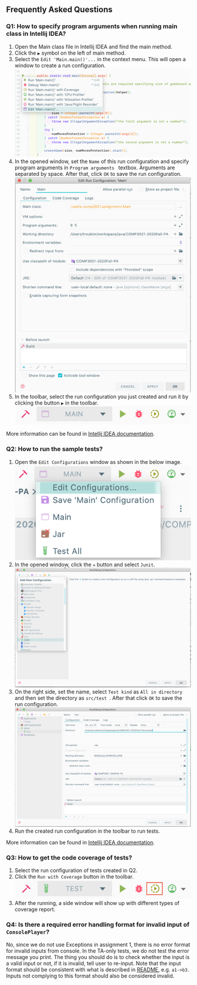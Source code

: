 ## Frequently Asked Questions

### Q1: How to specify program arguments when running main class in Intellij IDEA?

1. Open the Main class file in Intellij IDEA and find the main method.
2. Click the `▶` symbol on the left of main method. 
3. Select the `Edit 'Main.main()'...` in the context menu. This will open a window to create a run configuration.
![Q1-1](artifacts/img/Q1-1.png)
4. In the opened window, set the `Name` of this run configuration and specify program arguments in `Program arguments
` textbox. Arguments are separated by space. After that, click `OK` to save the run configuration.
![Q1-2](artifacts/img/Q1-2.png)
5. In the toolbar, select the run configuration you just created and run it by clicking the button `▶` in the toolbar.
![Q1-3](artifacts/img/Q1-3.png)

More information can be found in [Intellij IDEA documentation](https://www.jetbrains.com/help/idea/run-debug-configuration-application.html). 

### Q2: How to run the sample tests?

1. Open the `Edit Configurations` window as shown in the below image.
![Q2-1](artifacts/img/Q2-1.png)
2. In the opened window, click the `✛` button and select `Junit`.
![Q2-2](artifacts/img/Q2-2.png)
3. On the right side, set the name, select `Test kind` as `All in directory` and then set the directory as `src/test
`. After that click `OK` to save the run configuration.
![Q2-3](artifacts/img/Q2-3.png)
4. Run the created run configuration in the toolbar to run tests. 

More information can be found in [Intellij IDEA documentation](https://www.jetbrains.com/help/idea/run-debug-configuration-application.html). 

### Q3: How to get the code coverage of tests?

1. Select the run configuration of tests created in Q2. 
2. Click the `Run with Coverage` button in the toolbar.
![Q3-1](artifacts/img/Q3-1.png)
3. After the running, a side window will show up with different types of coverage report. 

### Q4: Is there a required error handling format for invalid input of `ConsolePlayer`? 

No, since we do not use Exceptions in assignment 1, there is no error format for invalid inputs from console.
In the TA-only tests, we do not test the error message you print.
The thing you should do is to check whether the input is a valid input or not, if it is invalid, tell user to re-input. 
Note that the input format should be consistent with what is described in [README](README.md#basic-tasks), e.g. `a1->b3`. 
Inputs not complying to this format should also be considered invalid.